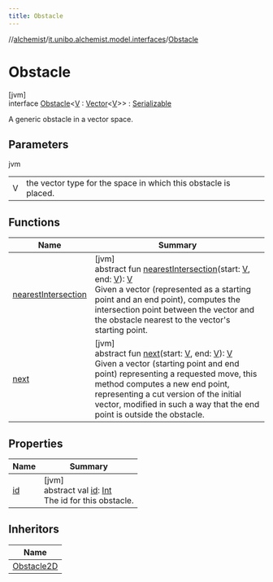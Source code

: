 ```yaml
---
title: Obstacle
---
```

//[alchemist](../../../index.html)/[it.unibo.alchemist.model.interfaces](../index.html)/[Obstacle](index.html)



# Obstacle



[jvm]\
interface [Obstacle](index.html)<[V](index.html) : [Vector](../../it.unibo.alchemist.model.interfaces.geometry/-vector/index.html)<[V](index.html)>> : [Serializable](https://docs.oracle.com/javase/8/docs/api/java/io/Serializable.html)

A generic obstacle in a vector space.



## Parameters


jvm

| | |
|---|---|
| V | the vector type for the space in which this obstacle is placed. |



## Functions


| Name | Summary |
|---|---|
| [nearestIntersection](nearest-intersection.html) | [jvm]<br>abstract fun [nearestIntersection](nearest-intersection.html)(start: [V](index.html), end: [V](index.html)): [V](index.html)<br>Given a vector (represented as a starting point and an end point), computes the intersection point between the vector and the obstacle nearest to the vector's starting point. |
| [next](next.html) | [jvm]<br>abstract fun [next](next.html)(start: [V](index.html), end: [V](index.html)): [V](index.html)<br>Given a vector (starting point and end point) representing a requested move, this method computes a new end point, representing a cut version of the initial vector, modified in such a way that the end point is outside the obstacle. |


## Properties


| Name | Summary |
|---|---|
| [id](id.html) | [jvm]<br>abstract val [id](id.html): [Int](https://kotlinlang.org/api/latest/jvm/stdlib/kotlin/-int/index.html)<br>The id for this obstacle. |


## Inheritors


| Name |
|---|
| [Obstacle2D](../-obstacle2-d/index.html) |

